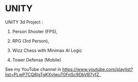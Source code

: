 # UNITY

UNITY 3d Project : 
1) Person Shooter (FPS),


2) RPG (3rd Person),

3) Wizz Chess with Minimax AI Logic

4) Tower Defense (Mobile)


See my YouTube channel in
https://www.youtube.com/playlist?list=PLwP7CQ8lgTgKXyIwuT0FnSc9DbVB7yfZ_

